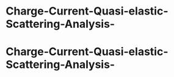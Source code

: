 # Charge-Current-Quasi-elastic-Scattering-Analysis-
# Charge-Current-Quasi-elastic-Scattering-Analysis-
